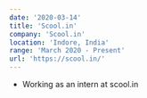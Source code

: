 ```yaml
---
date: '2020-03-14'
title: 'Scool.in'
company: 'Scool.in'
location: 'Indore, India'
range: 'March 2020 - Present'
url: 'https://scool.in/'
---
```


- Working as an intern at scool.in